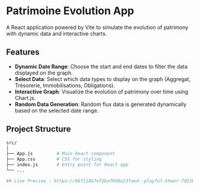 # Patrimoine Evolution App

A React application powered by Vite to simulate the evolution of patrimony with dynamic data and interactive charts.

## Features
- **Dynamic Date Range**: Choose the start and end dates to filter the data displayed on the graph.
- **Select Data**: Select which data types to display on the graph (Aggregat, Trésorerie, Immobilisations, Obligations).
- **Interactive Graph**: Visualize the evolution of patrimony over time using Chart.js.
- **Random Data Generation**: Random flux data is generated dynamically based on the selected date range.

## Project Structure

```bash
src/
│
├── App.js         # Main React component
├── App.css        # CSS for styling
├── index.js       # Entry point for React app
└── ...

## Live Preview : https://66f118b7ef2baf940a23faed--playful-kheer-7d21b3.netlify.app
